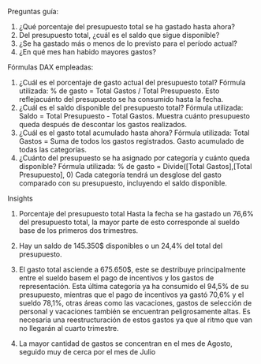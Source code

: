 Preguntas guía:
1. ¿Qué porcentaje del presupuesto total se ha gastado hasta ahora?
2. Del presupuesto total, ¿cuál es el saldo que sigue disponible?
3. ¿Se ha gastado más o menos de lo previsto para el período actual?
4. ¿En qué mes han habido mayores gastos?


Fórmulas DAX empleadas:
1. ¿Cuál es el porcentaje de gasto actual del presupuesto total?
Fórmula utilizada: % de gasto = Total Gastos / Total Presupuesto.
Esto reflejacuánto del presupuesto se ha consumido hasta la fecha.
2. ¿Cuál es el saldo disponible del presupuesto total?
Fórmula utilizada: Saldo = Total Presupuesto - Total Gastos.
Muestra cuánto presupuesto queda después de descontar los gastos realizados.
3. ¿Cuál es el gasto total acumulado hasta ahora?
Fórmula utilizada: Total Gastos = Suma de todos los gastos registrados.
Gasto acumulado de todas las categorías.
4. ¿Cuánto del presupuesto se ha asignado por categoría y cuánto queda disponible?
Fórmula utilizada: % de gasto = Divide([Total Gastos],[Total Presupuesto], 0)
Cada categoría tendrá un desglose del gasto comparado con su presupuesto, incluyendo el saldo disponible.

Insights
1. Porcentaje del presupuesto total
Hasta la fecha se ha gastado un 76,6% del presupuesto total, la mayor parte de esto corresponde al sueldo base de los primeros dos trimestres.

2. Hay un saldo de 145.350$ disponibles o un 24,4% del total del presupuesto.

3. El gasto total asciende a 675.650$, este se destribuye principalmente entre el sueldo basem el pago de incentivos y los gastos de representación.
Esta última categoría ya ha consumido el 94,5% de su presupuesto, mientras que el pago de incentivos ya gastó 70,6% y el sueldo 78,1%, otras áreas como las vacaciones, gastos de selección de personal y vacaciones también se encuentran peligrosamente altas.
Es necesaria una reestructuración de estos gastos ya que al ritmo que van no llegarán al cuarto trimestre.

4. La mayor cantidad de gastos se concentran en el mes de Agosto, seguido muy de cerca por el mes de Julio
